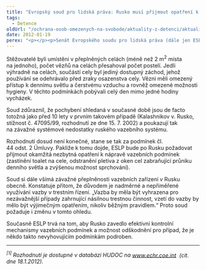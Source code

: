 ```yaml
---
title: "Evropský soud pro lidská práva: Rusko musí přijmout opatření k humanizaci výkonu vazby"
tags:
  - Detence
oldUrl: "/ochrana-osob-omezenych-na-svobode/aktuality-z-detenci/aktuality-z-detenci-2012/evropsky-soud-pro-lidska-prava-rusko-musi-prijmout-opatreni-k-humanizaci-vykonu-vazby/"
date: 2012-01-19
perex: "<p></p><p>Senát Evropského soudu pro lidská práva (dále jen ESLP) rozhodl ve věci Ananyev a ostatní v. Rusko (stížnost č. 42525/07 a 60800/08). Konstatoval, že v případě stěžovatelů byl během výkonu vazby porušen čl. 3 (zákaz nelidského a ponižujícího zacházení) a čl. 13 (právo na účinné opravné prostředky).<sup>[1]</sup></p>"
---
```


<!-- imported from the old website -->

<p>Stěžovatelé byli umístěni v přeplněných celách (méně než 2 m<sup>2</sup> místa na jednoho), počet vězňů na celách přesahoval počet postelí. Jedli výhradně na celách, součástí cely byl jediný dostupný záchod, jehož používání se odehrávalo před zraky osazenstva cely. Vězni měli omezený přístup k dennímu světlu a čerstvému vzduchu a rovněž omezené možnosti hygieny. V těchto podmínkách pobývali celý den mimo jedné hodiny vycházek. </p><p>Soud zdůraznil, že pochybení shledaná v současné době jsou de facto totožná jako před 10 lety v prvním takovém případě (Kalashnikov v. Rusko, stížnost č. 47095/99, rozhodnutí ze dne 15. 7. 2002) a poukazují tak na závažné systémové nedostatky ruského vazebního systému.</p><p>Rozhodnutí dosud není konečné, stane se tak za podmínek čl. 44 odst. 2 Úmluvy. Pakliže k tomu dojde, ESLP bude po Rusku požadovat přijmout okamžitá nezbytná opatření k nápravě vazebních podmínek (zastínění toalet na cele, odstranění pletiva z oken cel zabraňující průniku denního světla a zvýšenou možnost sprchování).</p><p>Soud si dále všímá závažné přeplněnosti vazebních zařízení v Rusku obecně. Konstatuje přitom, že důvodem je nadměrné a nepřiměřené využívání vazby v trestním řízení. „Vazba by měla být vyhrazena pro nezávažnější případy zahrnující násilnou trestnou činnost, vzetí do vazby by mělo být výjimečným opatřením, nikoliv běžným pravidlem.“ Proto soud požaduje i změnu v tomto ohledu.</p>Současně ESLP trvá na tom, aby Rusko zavedlo efektivní kontrolní mechanismy vazebních podmínek a možnost odškodnění pro případ, že je někdo takto nevyhovujícím podmínkám podroben. <br /><hr /><p><em><sup>[1]</sup> Rozhodnutí je dostupné v databázi HUDOC na </em><a title="Otevření do nového okna" href="http://www.echr.coe.int/" target="_blank"><em>www.echr.coe.int</em></a> <em> (cit. dne 18.1.2012).</em> </p>
